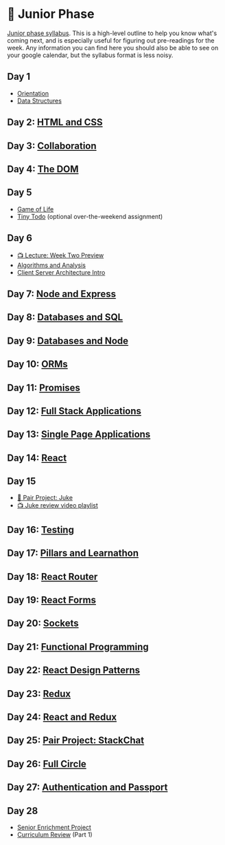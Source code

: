 # 🐛 Junior Phase

[Junior phase syllabus](Junior%20Phase%20Syllabus.pdf). This is a high-level outline to help you know what's coming next, and is especially useful for figuring out pre-readings for the week. Any information you can find here you should also be able to see on your google calendar, but the syllabus format is less noisy.

## Day 1

- [Orientation](00-orientation)
- [Data Structures](01-data-structures)

## Day 2: [HTML and CSS](02-html-and-css)

## Day 3: [Collaboration](03-collaboration)

## Day 4: [The DOM](04-dom)

## Day 5

- [Game of Life](05-game-of-life)
- [Tiny Todo](extras/tinyTodoAssignment) (optional over-the-weekend assignment)

## Day 6

- [📺 Lecture: Week Two Preview](https://youtu.be/ClQGAeEyHuw)
- [Algorithms and Analysis](06-algorithms-and-analysis)
- [Client Server Architecture Intro](07-client-server-intro)

## Day 7: [Node and Express](08-node-and-express)

## Day 8: [Databases and SQL](09-databases-and-sql)

## Day 9: [Databases and Node](10-databases-and-node)

## Day 10: [ORMs](11-orms)

## Day 11: [Promises](12-promises)

## Day 12: [Full Stack Applications](13-full-stack-applications)

## Day 13: [Single Page Applications](14-single-page-applications)

## Day 14: [React](15-react)

## Day 15

- [🤝 Pair Project: Juke](https://learn.fullstackacademy.com/workshop/5a6b85ed91fd3800043656e8/landing)
- [📺 Juke review video playlist](https://www.youtube.com/playlist?list=PLx0iOsdUOUmlDnS91P6zf3LrIu-ZPs2pG)

## Day 16: [Testing](16-testing)

## Day 17: [Pillars and Learnathon](17-pillars-and-learnathon)

## Day 18: [React Router](18-react-router)

## Day 19: [React Forms](19-react-forms)

## Day 20: [Sockets](20-sockets)

## Day 21: [Functional Programming](21-functional-programming)

## Day 22: [React Design Patterns](22-react-design-patterns)

## Day 23: [Redux](23-redux)

## Day 24: [React and Redux](24-react-and-redux)

## Day 25: [Pair Project: StackChat](25-stackchat)

## Day 26: [Full Circle](26-full-circle)

## Day 27: [Authentication and Passport](27-authentication-and-passport)

## Day 28

- [Senior Enrichment Project](https://github.com/FullstackAcademy/senior-enrichment)
- [Curriculum Review](28-curriculum-review) (Part 1)
